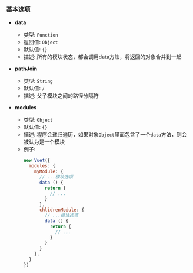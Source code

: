 ### 基本选项
- **data**
  - 类型: `Function`
  - 返回值: `Object`
  - 默认值: `{}`
  - 描述: 所有的模块状态，都会调用data方法，将返回的对象合并到一起

- **pathJoin**

  - 类型: `String`
  - 默认值: `/`
  - 描述: 父子模块之间的路径分隔符

- **modules**
  - 类型: `Object`
  - 默认值: `{}`
  - 描述: 程序会递归遍历，如果对象`Object`里面包含了一个`data`方法，则会被认为是一个模块
  - 例子:
    ```javascript
    new Vuet({
      modules: {
        myModule: {
          // ...模块选项
          data () {
            return {
              // ...
            }
          },
          chlidrenModule: {
            // ...模块选项
            data () {
              return {
                // ...
              }
            }
          }
        },
      }
    })
    ```